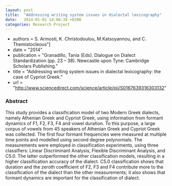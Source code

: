 ```yaml
---
layout: post
title:  "Addressing writing system issues in dialectal lexicography"
date:   2014-01-01 14:08:38 +0200
categories: Research Project
---
```

- authors = S. Armosti, K. Christodoulou, M.Katsoyannou, and C. Themistocleous"]
- date = "2014"
- publication = "Granadillo, Tania (Eds). Dialogue on Dialect Standardization (pp. 23 – 38). Newcastle upon Tyne: Cambridge Scholars Publishing."
- title = "Addressing writing system issues in dialectal lexicography: the case of Cypriot Greek."
- url = "http://www.sciencedirect.com/science/article/pii/S0167639316303132"


### Abstract
This study provides a classification model of two Modern Greek dialects, namely Athenian Greek and Cypriot Greek, using information from formant dynamics of F1, F2, F3, F4 and vowel duration. To this purpose, a large corpus of vowels from 45 speakers of Athenian Greek and Cypriot Greek was collected. The first four formant frequencies were measured at multiple time points and modelled using second degree polynomials. The measurements were employed in classification experiments, using three classifiers: Linear Discriminant Analysis, Flexible Discriminant Analysis, and C5.0. The latter outperformed the other classification models, resulting in a higher classification accuracy of the dialect. C5.0 classification shows that duration and the zeroth coefficient of F2, F3 and F4 contribute more to the classification of the dialect than the other measurements; it also shows that formant dynamics are important for the classification of dialect.
